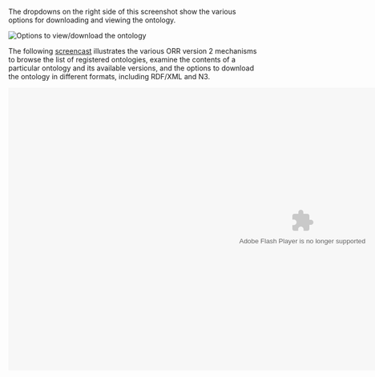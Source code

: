 The dropdowns on the right side of this screenshot show the various options for downloading and viewing the ontology.

![Options to view/download the ontology](img/cor/cor-view-ontology-download-20170128.png)

The following [screencast](http://www.screencast.com/t/MWY5NmJm) illustrates the various ORR version 2 mechanisms to browse the list 
of registered ontologies, examine the contents of a particular ontology and its available versions, and the options 
to download the ontology in different formats, including RDF/XML and N3.

<object width="1174" height="565"><param name="movie" 
value="http://content.screencast.com/users/carueda/folders/Camtasia/media/8be7b44a-c908-4399-b8f2-eb0d3628d567/mp4h264player.swf"> 
<param name="quality" value="high"> <param name="bgcolor" value="#FFFFFF"> 
<param name="flashVars" value="thumb=http://content.screencast.com/users/carueda/folders/Camtasia/media/8be7b44a-c908-4399-b8f2-eb0d3628d567/FirstFrame.jpg&amp;containerwidth=1174&amp;containerheight=565&amp;content=http://content.screencast.com/users/carueda/folders/Camtasia/media/8be7b44a-c908-4399-b8f2-eb0d3628d567/mmiorr_browse.mp4"> <param name="allowFullScreen" value="true"> <param name="scale" value="showall"> <param name="allowScriptAccess" value="always"> <param name="base" value="http://content.screencast.com/users/carueda/folders/Camtasia/media/8be7b44a-c908-4399-b8f2-eb0d3628d567/"> <embed type="application/x-shockwave-flash" width="1174" height="565" src="http://content.screencast.com/users/carueda/folders/Camtasia/media/8be7b44a-c908-4399-b8f2-eb0d3628d567/mp4h264player.swf" scale="showall" base="http://content.screencast.com/users/carueda/folders/Camtasia/media/8be7b44a-c908-4399-b8f2-eb0d3628d567/" allowfullscreen="true" flashvars="thumb=http://content.screencast.com/users/carueda/folders/Camtasia/media/8be7b44a-c908-4399-b8f2-eb0d3628d567/FirstFrame.jpg&amp;containerwidth=1174&amp;containerheight=565&amp;content=http://content.screencast.com/users/carueda/folders/Camtasia/media/8be7b44a-c908-4399-b8f2-eb0d3628d567/mmiorr_browse.mp4" allowscriptaccess="always" bgcolor="#FFFFFF" quality="high"></object>
